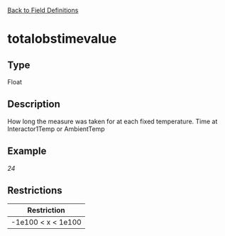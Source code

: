[Back to Field Definitions](../../field_definition_overview)
# totalobstimevalue

## Type
Float

## Description


How long the measure was taken for at each fixed temperature. Time at Interactor1Temp or AmbientTemp
## Example
*24*

## Restrictions
| Restriction |
| :---------: |
| -1e100 < x < 1e100 |

